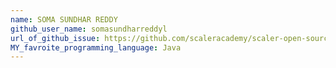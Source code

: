 ```yaml
---
name: SOMA SUNDHAR REDDY
github_user_name: somasundharreddyl
url_of_github_issue: https://github.com/scaleracademy/scaler-open-source-september-challenge/issues/453#issue-1878679453
MY_favroite_programming_language: Java
---
```

